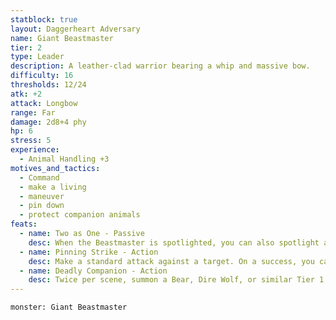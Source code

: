 ```yaml
---
statblock: true
layout: Daggerheart Adversary
name: Giant Beastmaster
tier: 2
type: Leader
description: A leather-clad warrior bearing a whip and massive bow.
difficulty: 16
thresholds: 12/24
atk: +2
attack: Longbow
range: Far
damage: 2d8+4 phy
hp: 6
stress: 5
experience:
  - Animal Handling +3
motives_and_tactics:
  - Command
  - make a living
  - maneuver
  - pin down
  - protect companion animals
feats:
  - name: Two as One - Passive
    desc: When the Beastmaster is spotlighted, you can also spotlight a Tier 1 animal adversary currently under their control.
  - name: Pinning Strike - Action
    desc: Make a standard attack against a target. On a success, you can mark a Stress to pin them to a nearby surface. The pinned target is Restrained until they break free with a successful Finesse or Strength Roll.
  - name: Deadly Companion - Action
    desc: Twice per scene, summon a Bear, Dire Wolf, or similar Tier 1 animal adversary under the Beastmaster’s control. The adversary appears at Close range and is immediately spotlighted.
---
```


```statblock
monster: Giant Beastmaster
```